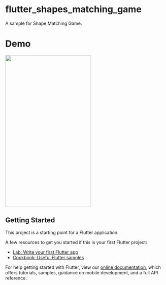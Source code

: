 # flutter_shapes_matching_game

A sample for Shape Matching Game.

# Demo
<img height="480px" width="270px" src="https://raw.githubusercontent.com/phamtung1/flutter-shape-matching-game/master/screenshots/demo.gif">

## Getting Started

This project is a starting point for a Flutter application.

A few resources to get you started if this is your first Flutter project:

- [Lab: Write your first Flutter app](https://flutter.dev/docs/get-started/codelab)
- [Cookbook: Useful Flutter samples](https://flutter.dev/docs/cookbook)

For help getting started with Flutter, view our
[online documentation](https://flutter.dev/docs), which offers tutorials,
samples, guidance on mobile development, and a full API reference.
